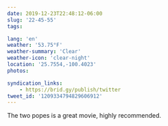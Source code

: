 ```yaml
---
date: 2019-12-23T22:48:12-06:00
slug: '22-45-55'
tags:

lang: 'en'
weather: '53.75°F'
weather-summary: 'Clear'
weather-icon: 'clear-night'
location: '25.7554,-100.4023'
photos:

syndication_links:
    - https://brid.gy/publish/twitter
tweet_id: '1209334794829606912'
---
```

The two popes is a great movie, highly recommended. 